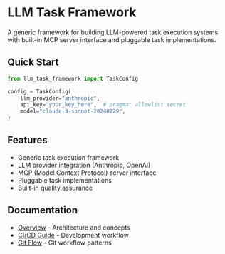 # LLM Task Framework

A generic framework for building LLM-powered task execution systems with built-in MCP server interface and pluggable task implementations.

## Quick Start

```python
from llm_task_framework import TaskConfig

config = TaskConfig(
    llm_provider="anthropic",
    api_key="your_key_here",  # pragma: allowlist secret
    model="claude-3-sonnet-20240229",
)
```

## Features

- Generic task execution framework
- LLM provider integration (Anthropic, OpenAI)
- MCP (Model Context Protocol) server interface
- Pluggable task implementations
- Built-in quality assurance

## Documentation

- [Overview](overview.md) - Architecture and concepts
- [CI/CD Guide](cicd-guide.md) - Development workflow
- [Git Flow](git-flow-workflow.md) - Git workflow patterns
